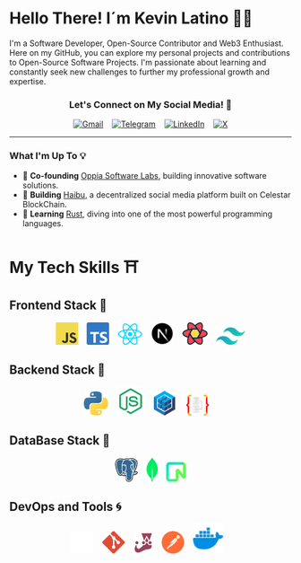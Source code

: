  # Hello There! I´m Kevin Latino 👋🏽

 <div align="left">

I'm a Software Developer, Open-Source Contributor and Web3 Enthusiast. Here on my GitHub, you can explore my personal projects and contributions to Open-Source Software Projects. I'm passionate about learning and constantly seek new challenges to further my professional growth and expertise.

</div>


<div align="center">

### Let's Connect on My Social Media!  👀

[![Gmail](https://img.shields.io/badge/Gmail-D14836?style=for-the-badge&logo=gmail&logoColor=white)](mailto:kevinlatino.kl@gmail.com)&nbsp;&nbsp;&nbsp;
[![Telegram](https://img.shields.io/badge/Telegram-2CA5E0?style=for-the-badge&logo=telegram&logoColor=white)](https://t.me/kevlatino)&nbsp;&nbsp;&nbsp;
[![LinkedIn](https://img.shields.io/badge/linkedin-%230077B5.svg?style=for-the-badge&logo=linkedin&logoColor=white)](https://www.linkedin.com/in/kevinlatino/)&nbsp;&nbsp;&nbsp;
[![X](https://img.shields.io/badge/X-%23000000.svg?style=for-the-badge&logo=X&logoColor=white)](https://twitter.com/@Kevs_jLM
)

---

</div>

### What I'm Up To 💡

- 🤝 **Co-founding** [Oppia Software Labs](https://github.com/Oppia-Software-Labs), building innovative software solutions.
- 🐝 **Building** [Haibu](https://github.com/Haibu-Project), a decentralized social media platform built on Celestar BlockChain.
- 🦀 **Learning** [Rust](https://github.com/rust-lang/rust), diving into one of the most powerful programming languages.

##

 # My Tech Skills ⛩️

  ## Frontend Stack  🎨
 
<div align="center">

<img src="./Tech-Images/javascript.svg" width="40"/>&nbsp;&nbsp;&nbsp;
<img src="./Tech-Images/typescript.svg" width="40"/>&nbsp;&nbsp;&nbsp;
<img src="./Tech-Images/react.svg" width="43"/>&nbsp;&nbsp;&nbsp;
<img src="./Tech-Images/nextjs_icon_dark.svg" width="40"/>&nbsp;&nbsp;&nbsp;
<img src="./Tech-Images/reactquery.svg" width="45"/>&nbsp;&nbsp;&nbsp;
<img src="./Tech-Images/tailwindcss.svg" width="52"/>

</div>


  ## Backend Stack  🧬

<div align="center">
    <img src="./Tech-Images/python.svg"  width="43"/>&nbsp;&nbsp;&nbsp;
   <img src="./Tech-Images/node-js.svg"  width="51"/>&nbsp;&nbsp;&nbsp;
   <img src="./Tech-Images/sequelize.svg" width="38"/> &nbsp;&nbsp;&nbsp;
   <img src="./Tech-Images/typeorm.svg" width="40"/> &nbsp;&nbsp;&nbsp;
</div>



  ## DataBase Stack  🔑
 

  <div align="center" ">
    
  <img src="./Tech-Images/postgresql.svg"  width="40"/>&nbsp;&nbsp;&nbsp;
  <img src="./Tech-Images/mongodb.svg"  width="20"/>&nbsp;&nbsp;&nbsp;
  <img src="./Tech-Images/neon.svg"  width="35"/>

  </div>

  ## DevOps and Tools  🌀

<div align="center">
  
  <img src="./Tech-Images/github-dark.svg" width="40"/>&nbsp;&nbsp;&nbsp;
  <img src="./Tech-Images/git.svg" width="40"/>&nbsp;&nbsp;&nbsp;
  <img src="./Tech-Images/jest.svg" width="35"/>&nbsp;&nbsp;&nbsp;
  <img src="./Tech-Images/postman.svg" width="40"/>&nbsp;&nbsp;&nbsp;
  <img src="./Tech-Images/docker.svg" width="54"/>&nbsp;&nbsp;&nbsp;  
</div>
